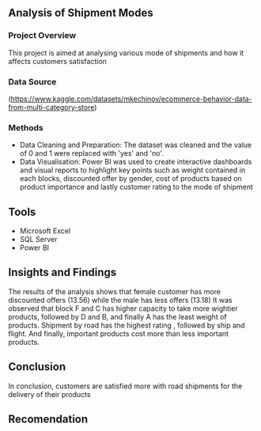 ## Analysis of Shipment Modes

### Project Overview
This project is aimed at analysing various mode of shipments and how it affects customers satisfaction
### Data Source
(https://www.kaggle.com/datasets/mkechinov/ecommerce-behavior-data-from-multi-category-store)

### Methods
* Data Cleaning and Preparation: The dataset was cleaned and the value of 0 and 1 were replaced with 'yes' and 'no'.
* Data Visualisation: Power BI was used to create interactive dashboards and visual reports to highlight key points such as weight contained in each blocks, discounted offer by gender, cost of products based on product importance and lastly customer rating to the mode of shipment
## Tools
* Microsoft Excel
* SQL Server
* Power BI
## Insights and Findings
The results of the analysis shows that female customer has more discounted offers (13.56) while the male has less offers (13.18)
It was observed that block F and C has higher capacity to take more wightier products, followed by D and B, and finally A has the least weight of products.
Shipment by road has the highest rating , followed by ship and flight. And finally, important products cost more than less important products.

## Conclusion
In conclusion, customers are satisfied more with road shipments for the delivery of their products


## Recomendation
